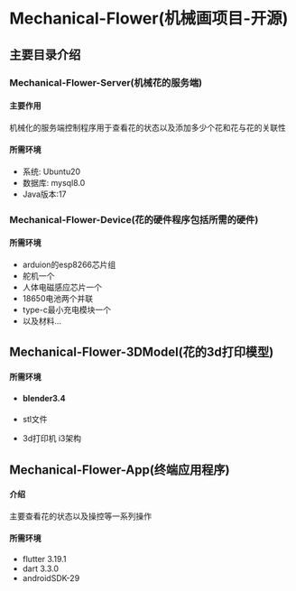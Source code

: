 # Mechanical-Flower(机械画项目-开源)

## 主要目录介绍

### Mechanical-Flower-Server(机械花的服务端)

#### 主要作用

机械化的服务端控制程序用于查看花的状态以及添加多少个花和花与花的关联性

#### 所需环境

- 系统: Ubuntu20
- 数据库: mysql8.0
- Java版本:17

### Mechanical-Flower-Device(花的硬件程序包括所需的硬件)

#### 所需环境

- arduion的esp8266芯片组
- 舵机一个
- 人体电磁感应芯片一个
- 18650电池两个并联
- type-c最小充电模块一个
- 以及材料...

## Mechanical-Flower-3DModel(花的3d打印模型)

####  所需环境

- #### blender3.4

- stl文件
- 3d打印机 i3架构

## Mechanical-Flower-App(终端应用程序)

#### 介绍

主要查看花的状态以及操控等一系列操作

#### 所需环境

- flutter 3.19.1
- dart 3.3.0
- androidSDK-29



### 

​      



